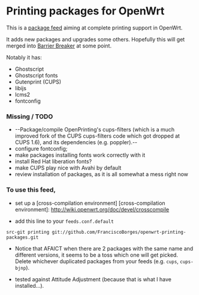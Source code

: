 # Printing packages for OpenWrt

This is a [package feed] aiming at complete printing support in OpenWrt.

[package feed]: http://wiki.openwrt.org/doc/devel/feeds

It adds new packages and upgrades some others. Hopefully this will get
merged into [Barrier Breaker] at some point.

Notably it has:
- Ghostscript
- Ghostscript fonts
- Gutenprint (CUPS)
- libijs
- lcms2
- fontconfig

[Barrier Breaker]: https://dev.openwrt.org/milestone/Barrier%20Breaker%20%28trunk%29

### Missing / TODO

- --Package/compile OpenPrinting's cups-filters (which is a much improved fork of the CUPS cups-filters code which got dropped at CUPS 1.6), and its dependencies (e.g. poppler).--
- configure fontconfig;
- make packages installing fonts work correctly with it
- install Red Hat liberation fonts?
- make CUPS play nice with Avahi by default
- review installation of packages, as it is all somewhat a mess right now

### To use this feed,

- set up a [cross-compilation environment]
[cross-compilation environment]: http://wiki.openwrt.org/doc/devel/crosscompile

- add this line to your `feeds.conf.default`

```
src-git printing git://github.com/FranciscoBorges/openwrt-printing-packages.git
```
- Notice that AFAICT when there are 2 packages with the same name and different versions, it seems to be a toss which one will get picked. Delete whichever duplicated packages from your feeds (e.g. ```cups```, ```cups-bjnp```).

- tested against Attitude Adjustment (because that is what I have installed...).
